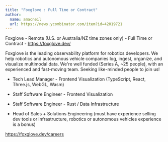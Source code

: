 ```yaml
---
title: "Foxglove : Full Time or Contract"
author:
  name: amacneil
  url: https://news.ycombinator.com/item?id=42019721
---
```

Foxglove - Remote (U.S. or Australia&#x2F;NZ time zones only) - Full Time or Contract - <a href="https:&#x2F;&#x2F;foxglove.dev&#x2F;" rel="nofollow">https:&#x2F;&#x2F;foxglove.dev&#x2F;</a>

Foxglove is the leading observability platform for robotics developers. We help robotics and autonomous vehicle companies log, ingest, organize, and visualize multimodal data. We&#x27;re well funded (Series A, ~25 people), with an experienced and fast-moving team. Seeking like-minded people to join us!

- Tech Lead Manager - Frontend Visualization (TypeScript, React, Three.js, WebGL, Wasm)

- Staff Software Engineer - Frontend Visualization

- Staff Software Engineer - Rust &#x2F; Data Infrastructure

- Head of Sales + Solutions Engineering (must have experience selling dev tools or infrastructure, robotics or autonomous vehicles experience is a bonus)

<a href="https:&#x2F;&#x2F;foxglove.dev&#x2F;careers" rel="nofollow">https:&#x2F;&#x2F;foxglove.dev&#x2F;careers</a>
<JobApplication />
